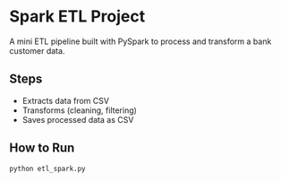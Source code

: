# Spark ETL Project

A mini ETL pipeline built with PySpark to process and transform a bank customer data.

## Steps

- Extracts data from CSV
- Transforms (cleaning, filtering)
- Saves processed data as CSV

## How to Run

```bash
python etl_spark.py
